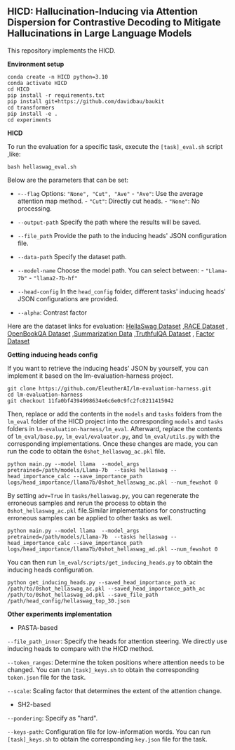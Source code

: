 ## HICD: Hallucination-Inducing via Attention Dispersion for Contrastive Decoding to Mitigate Hallucinations in Large Language Models

This repository implements the HICD.

**Environment setup**

```
conda create -n HICD python=3.10
conda activate HICD
cd HICD
pip install -r requirements.txt 
pip install git+https://github.com/davidbau/baukit
cd transformers
pip install -e .
cd experiments
```

**HICD**

To run the evaluation for a specific task, execute the `[task]_eval.sh` script ,like:

```
bash hellaswag_eval.sh
```

Below are the parameters that can be set:

* -`--flag`    Options: `"None", "Cut", "Ave"`      - `"Ave"`: Use the average attention map method.    - `"Cut"`: Directly cut heads.    - `"None"`: No processing. 

- `--output-path`    Specify the path where the results will be saved.
- `--file_path`    Provide the path to the inducing heads' JSON configuration file.

- `--data-path`    Specify the dataset path. 
- `--model-name`    Choose the model path. You can select between:  - `"Llama-7b"`  - `"llama2-7b-hf"` 
- `--head-config`    In the `head_config` folder, different tasks' inducing heads' JSON configurations are provided.
- `--alpha`: Contrast factor

Here are the dataset links for evaluation:  [HellaSwag Dataset](https://huggingface.co/datasets/Rowan/hellaswag) ,[RACE Dataset](https://huggingface.co/datasets/ehovy/race) , [OpenBookQA Dataset](https://huggingface.co/datasets/allenai/openbookqa) ,[Summarization Data](https://github.com/RUCAIBox/HaluEval/blob/main/data/summarization_data.json) ,[TruthfulQA Dataset](https://huggingface.co/datasets/truthfulqa/truthful_qa/viewer/multiple_choice) , [Factor Dataset](https://github.com/AI21Labs/factor/tree/main/data)

**Getting inducing heads config**

If you want to retrieve the inducing heads' JSON by yourself, you can implement it based on the lm-evaluation-harness project.

```
git clone https://github.com/EleutherAI/lm-evaluation-harness.git
cd lm-evaluation-harness
git checkout 11fa0bf4394998634e6c6e0c9fc2fc8211415042
```

Then, replace or add the contents in the `models` and `tasks` folders from the `lm_eval` folder of the HICD project into the corresponding `models` and `tasks` folders in `lm-evaluation-harness/lm_eval`. Afterward, replace the contents of `lm_eval/base.py`, `lm_eval/evaluator.py`, and `lm_eval/utils.py` with the corresponding implementations. Once these changes are made, you can run the code to obtain the `0shot_hellaswag_ac.pkl` file.

```
python main.py --model llama  --model_args pretrained=/path/models/Llama-7b  --tasks hellaswag --head_importance_calc --save_importance_path logs/head_importance/llama7b/0shot_hellaswag_ac.pkl --num_fewshot 0
```

By setting `adv=True` in `tasks/hellaswag.py`, you can regenerate the erroneous samples and rerun the process to obtain the `0shot_hellaswag_ac.pkl` file.Similar implementations for constructing erroneous samples can be applied to other tasks as well.

```
python main.py --model llama  --model_args pretrained=/path/models/Llama-7b  --tasks hellaswag --head_importance_calc --save_importance_path logs/head_importance/llama7b/0shot_hellaswag_ad.pkl --num_fewshot 0
```

You can then run `lm_eval/scripts/get_inducing_heads.py` to obtain the inducing heads configuration.

```
python get_inducing_heads.py --saved_head_importance_path_ac /path/to/0shot_hellaswag_ac.pkl --saved_head_importance_path_ac /path/to/0shot_hellaswag_ad.pkl --save_file_path /path/head_config/hellaswag_top_30.json
```

**Other experiments implementation**

* PASTA-based

 `--file_path_inner`: Specify the heads for attention steering. We directly use inducing heads to compare with the HICD method.

`--token_ranges`: Determine the token positions where attention needs to be changed. You can run `[task]_keys.sh` to obtain the corresponding `token.json` file for the task.

`--scale`: Scaling factor that determines the extent of the attention change.

* SH2-based

 `--pondering`: Specify as "hard". 

 `--keys-path`: Configuration file for low-information words. You can run `[task]_keys.sh` to obtain the corresponding `key.json` file for the task.









